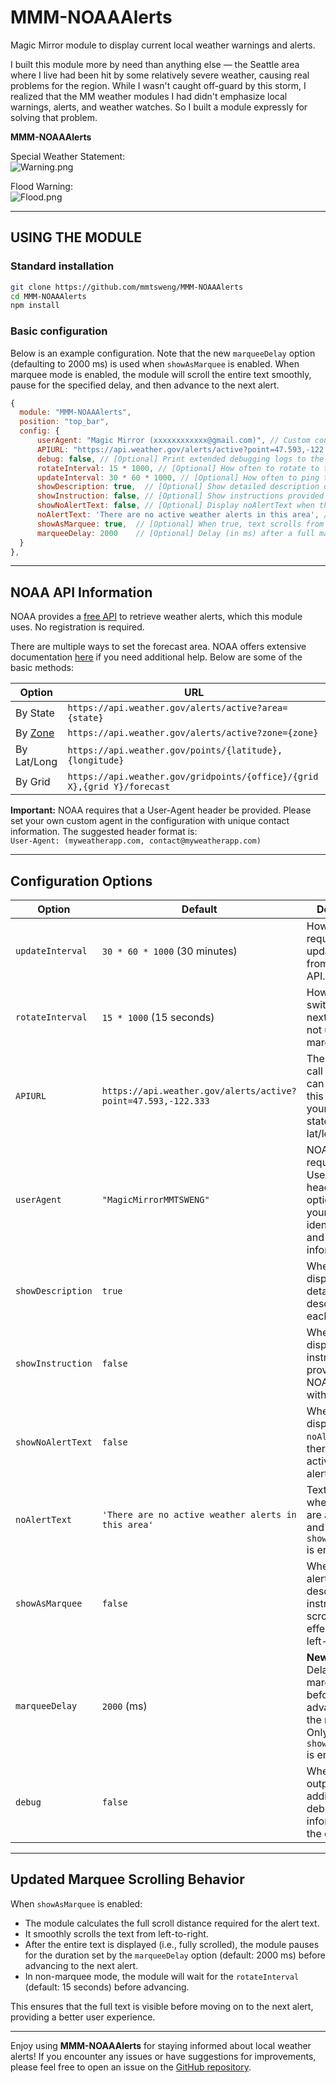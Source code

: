 # MMM-NOAAAlerts

Magic Mirror module to display current local weather warnings and alerts.

I built this module more by need than anything else — the Seattle area where I live had been hit by some relatively severe weather, causing real problems for the region. While I wasn't caught off-guard by this storm, I realized that the MM weather modules I had didn't emphasize local warnings, alerts, and weather watches. So I built a module expressly for solving that problem.

**MMM-NOAAAlerts**

Special Weather Statement:  
![Warning.png](https://lh3.googleusercontent.com/u/0/drive-viewer/AFDK6gPV45GV5zEDzP-HqwTzxDEk1-8k-Vj8dd2CE12qRxLcTvVG5HtqRVNoLyz2mkDnEcXmk95XCcFHICqwG191LyxBP4rlUg=w1870-h993) 

Flood Warning:  
![Flood.png](https://lh3.googleusercontent.com/u/0/drive-viewer/AFDK6gOgA5fX27DFSv1HLobd4aHPUc4YAK-8yXMxVHTAfFOfzyZRS7tUl754fUtIRXVixUCAL4JQ1s8tg2ri0bLPb60em8Y1Xw=w1870-h993)

---

## USING THE MODULE

### Standard installation

```bash
git clone https://github.com/mmtsweng/MMM-NOAAAlerts
cd MMM-NOAAAlerts
npm install 
```

### Basic configuration

Below is an example configuration. Note that the new `marqueeDelay` option (defaulting to 2000 ms) is used when `showAsMarquee` is enabled. When marquee mode is enabled, the module will scroll the entire text smoothly, pause for the specified delay, and then advance to the next alert.

```js
{
  module: "MMM-NOAAAlerts",
  position: "top_bar",
  config: {
      userAgent: "Magic Mirror (xxxxxxxxxxxx@gmail.com)", // Custom contact information
      APIURL: "https://api.weather.gov/alerts/active?point=47.593,-122.333", // See below for other options
      debug: false, // [Optional] Print extended debugging logs to the console
      rotateInterval: 15 * 1000, // [Optional] How often to rotate to the next alert in non-marquee mode
      updateInterval: 30 * 60 * 1000, // [Optional] How often to ping the API for updated data
      showDescription: true,  // [Optional] Show detailed description of the alert
      showInstruction: false, // [Optional] Show instructions provided by NOAA
      showNoAlertText: false, // [Optional] Display noAlertText when there are no active alerts
      noAlertText: 'There are no active weather alerts in this area', // [Optional] Text to display if no alerts are available
      showAsMarquee: true,  // [Optional] When true, text scrolls from left-to-right
      marqueeDelay: 2000    // [Optional] Delay (in ms) after a full marquee scroll before advancing (default: 2000 ms)
  }
},
```

---

## NOAA API Information

NOAA provides a [free API](https://www.weather.gov/documentation/services-web-api) to retrieve weather alerts, which this module uses. No registration is required.

There are multiple ways to set the forecast area. NOAA offers extensive documentation [here](https://www.weather.gov/media/documentation/docs/NWS_Geolocation.pdf) if you need additional help. Below are some of the basic methods:

| **Option** | **URL** |
| --- | --- |
| By State | `https://api.weather.gov/alerts/active?area={state}` |
| By [Zone](https://alerts.weather.gov/cap/wa.php?x=2) | `https://api.weather.gov/alerts/active?zone={zone}` |
| By Lat/Long | `https://api.weather.gov/points/{latitude},{longitude}` |
| By Grid | `https://api.weather.gov/gridpoints/{office}/{grid X},{grid Y}/forecast` |

**Important:** NOAA requires that a User-Agent header be provided. Please set your own custom agent in the configuration with unique contact information. The suggested header format is:  
`User-Agent: (myweatherapp.com, contact@myweatherapp.com)`

---

## Configuration Options

| **Option**       | **Default**                                                     | **Description**                                                                                                               |
| ---------------- | --------------------------------------------------------------- | ----------------------------------------------------------------------------------------------------------------------------- |
| `updateInterval` | `30 * 60 * 1000` (30 minutes)                                     | How often to request updated data from the NOAA API.                                                                          |
| `rotateInterval` | `15 * 1000` (15 seconds)                                          | How often to switch to the next alert when not using marquee mode.                                                            |
| `APIURL`         | `https://api.weather.gov/alerts/active?point=47.593,-122.333`      | The NOAA API call URL. You can customize this to specify your area by state, zone, lat/long, or grid.                         |
| `userAgent`      | `"MagicMirrorMMTSWENG"`                                           | NOAA API requires a User-Agent header. Use this option to set your custom identification and contact information.              |
| `showDescription`| `true`                                                           | When true, displays the detailed description of each alert.                                                                  |
| `showInstruction`| `false`                                                          | When true, displays instructions provided by NOAA along with the alert.                                                       |
| `showNoAlertText`| `false`                                                          | When true, displays the `noAlertText` if there are no active weather alerts.                                                  |
| `noAlertText`    | `'There are no active weather alerts in this area'`              | Text to display when no alerts are available and `showNoAlertText` is enabled.                                                 |
| `showAsMarquee`  | `false`                                                          | When true, the alert's description and instructions will scroll (marquee effect) from left-to-right.                          |
| `marqueeDelay`   | `2000` (ms)                                                      | **New Option:** Delay after a full marquee scroll before advancing to the next alert. Only used if `showAsMarquee` is enabled.     |
| `debug`          | `false`                                                          | When true, outputs additional debugging information to the console.                                                         |

---

## Updated Marquee Scrolling Behavior

When `showAsMarquee` is enabled:
- The module calculates the full scroll distance required for the alert text.
- It smoothly scrolls the text from left-to-right.
- After the entire text is displayed (i.e., fully scrolled), the module pauses for the duration set by the `marqueeDelay` option (default: 2000 ms) before advancing to the next alert.
- In non-marquee mode, the module will wait for the `rotateInterval` (default: 15 seconds) before advancing.

This ensures that the full text is visible before moving on to the next alert, providing a better user experience.

---

Enjoy using **MMM-NOAAAlerts** for staying informed about local weather alerts! If you encounter any issues or have suggestions for improvements, please feel free to open an issue on the [GitHub repository](https://github.com/mmtsweng/MMM-NOAAAlerts).